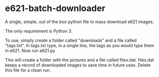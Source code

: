 # e621-batch-downloader
A single, simple, out of the box python file to mass download e621 images.

The only requirement is Python 3.

To use, simply create a folder called "downloads" and a file called "tags.txt". In tags.txt type, in a single line, the tags as you would type them in e621.
Now run e621.py

This will create a folder with the pictures and a file called files.dat.
files.dat keeps a record of downloaded images to save time in future uses. Delete this file for a clean run.
